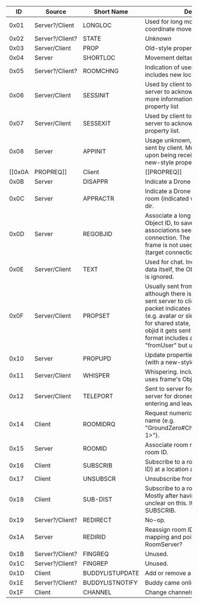 | ID | Source | Short Name | Description |
| --- | --- | --- | --- |
| 0x01  | Server?/Client |  LONGLOC  |  Used for long movement and z-coordinate movement. |
| 0x02  | Server?/Client? |  STATE | *Unknown* |
| 0x03  | Server/Client |  PROP  |  Old-style property list. |
| 0x04  | Server  |  SHORTLOC  |  Movement deltas, not along z-axis. |
| 0x05  | Server?/Client? |  ROOMCHNG  |  Indication of user changing rooms, includes new location within room |
| 0x06  | Server/Client |  SESSINIT  |  Used by client to log in to a server, and server to acknowledge and provider more information. Uses old-style property list |
| 0x07  | Server/Client |  SESSEXIT  |  Used by client to log off of a server, and server to acknowledge. Uses old-style property list. |
| 0x08  | Server  |  APPINIT  |  Usage unknown, does not seem to be sent by client. Modifies a state machine upon being received by client. Uses new-style property list. |
| [[0x0A|PROPREQ]]  | Client |  [[PROPREQ]]  |  Sent on connection to request properties (e.g. server type and protocol). May include a list of properties to request, but that functionality seems to be unused. |
| 0x0B  | Server  |  DISAPPR  |  Indicate a Drone should disappear. |
| 0x0C  | Server  |  APPRACTR  |  Indicate a Drone should appear at a room (indicated with a u16), at x, y, z, dir. |
| 0x0D  | Server  |  REGOBJID  |  Associate a long Object ID with a short Object ID, to save bandwidth. These associations seem to be per connection. The object ID in the packet frame is not used for this, and is 0xFF (target connection). |
| 0x0E  | Server/Client |  TEXT  |  Used for chat. Includes an ObjID in the data itself, the ObjID in the packet frame is ignored. |
| 0x0F  | Server/Client |  PROPSET  |  Usually sent from client to server, although there is support for it to be sent server to client as a NOOP. This packet indicates a property change (e.g. avatar or sleep). It also can be sent for shared state, which can affect the objid it gets sent with. The packet format includes a string marked as "fromUser" but usually empty. |
| 0x10  | Server  |  PROPUPD  |  Update properties on the given ObjID (with a new-style property list). |
| 0x11  | Server/Client |  WHISPER  |  Whispering. Includes a sender ID, and uses frame's ObjID for destination. |
| 0x12  | Server/Client |  TELEPORT  |  Sent to server for teleporting, sent from server for drones teleporting (includes entering and leaving). |
| 0x14  | Client |  ROOMIDRQ  |  Request numeric room ID for room name (e.g. "GroundZero#ChatElevator\<dimension-1\>"). |
| 0x15  | Server  |  ROOMID  |  Associate room name with numeric room ID. |
| 0x16  | Client |  SUBSCRIB |  Subscribe to a room (with numeric room ID) at a location and a distance. |
| 0x17  | Client |  UNSUBSCR  |  Unsubscribe from a room. |
| 0x18  | Client |  SUB-DIST  |  Subscribe to a room at a distance? Mostly after having moved, but I'm unclear on this. It is in use, as is SUBSCRIB. |
| 0x19  | Server?/Client? |  REDIRECT  |  No-op. |
| 0x1A  | Server |  REDIRID  |  Reassign room ID<->room name mapping and point to a different RoomServer? |
| 0x1B  | Server?/Client? |  FINGREQ  |  Unused. |
| 0x1C  | Server?/Client? |  FINGREP  |  Unused. |
| 0x1D  | Client |  BUDDYLISTUPDATE  | Add or remove a buddy from buddy list. |
| 0x1E  | Server?/Client? |  BUDDYLISTNOTIFY  |  Buddy came online or offline. |
| 0x1F  | Client |  CHANNEL  |  Change channels (dimensions?). |